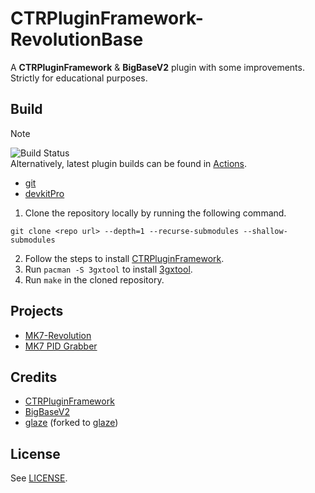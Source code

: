 # CTRPluginFramework-RevolutionBase
A **CTRPluginFramework** & **BigBaseV2** plugin with some improvements.\
Strictly for educational purposes.

## Build
> [!NOTE]
> ![Build Status](../../../actions/workflows/makefile.yml/badge.svg)  
> Alternatively, latest plugin builds can be found in [Actions](../../../actions).

- [git](https://git-scm.com/downloads)
- [devkitPro](https://devkitpro.org/wiki/Getting_Started)

1. Clone the repository locally by running the following command.
```
git clone <repo url> --depth=1 --recurse-submodules --shallow-submodules
```
2. Follow the steps to install [CTRPluginFramework](https://gitlab.com/thepixellizeross/ctrpluginframework).
3. Run `pacman -S 3gxtool` to install [3gxtool](https://gitlab.com/thepixellizeross/3gxtool).
4. Run `make` in the cloned repository.

## Projects
- [MK7-Revolution](https://github.com/Anto726/MK7-Revolution)
- [MK7 PID Grabber](https://github.com/H4x0rSpooky/mk7-pid-grabber)

## Credits
- [CTRPluginFramework](https://github.com/PabloMK7/CTRPluginFramework-BlankTemplate)
- [BigBaseV2](https://github.com/Pocakking/BigBaseV2)
- [glaze](https://github.com/stephenberry/glaze) (forked to [glaze](https://github.com/Anto726/glaze))

## License
See [LICENSE](LICENSE).
